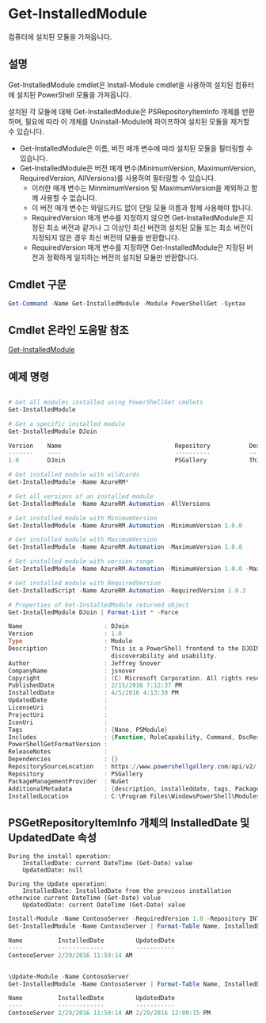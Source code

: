 # Get-InstalledModule

컴퓨터에 설치된 모듈을 가져옵니다.

## 설명

Get-InstalledModule cmdlet은 Install-Module cmdlet을 사용하여 설치된 컴퓨터에 설치된 PowerShell 모듈을 가져옵니다.

설치된 각 모듈에 대해 Get-InstalledModule은 PSRepositoryItemInfo 개체를 반환하며, 필요에 따라 이 개체를 Uninstall-Module에 파이프하여 설치된 모듈을 제거할 수 있습니다.

- Get-InstalledModule은 이름, 버전 매개 변수에 따라 설치된 모듈을 필터링할 수 있습니다.
- Get-InstalledModule은 버전 매개 변수(MinimumVersion, MaximumVersion, RequiredVersion, AllVersions)를 사용하여 필터링할 수 있습니다.
  - 이러한 매개 변수는 MinmimumVersion 및 MaximumVersion을 제외하고 함께 사용할 수 없습니다.
  - 이 버전 매개 변수는 와일드카드 없이 단일 모듈 이름과 함께 사용해야 합니다.
  - RequiredVersion 매개 변수를 지정하지 않으면 Get-InstalledModule은 지정된 최소 버전과 같거나 그 이상인 최신 버전의 설치된 모듈 또는 최소 버전이 지정되지 않은 경우 최신 버전의 모듈을 반환합니다. 
  - RequiredVersion 매개 변수를 지정하면 Get-InstalledModule은 지정된 버전과 정확하게 일치하는 버전의 설치된 모듈만 반환합니다.

## Cmdlet 구문
```powershell
Get-Command -Name Get-InstalledModule -Module PowerShellGet -Syntax
```

## Cmdlet 온라인 도움말 참조

[Get-InstalledModule](http://go.microsoft.com/fwlink/?LinkId=526863)

## 예제 명령

```powershell

# Get all modules installed using PowerShellGet cmdlets
Get-InstalledModule

# Get a specific installed module
Get-InstalledModule DJoin

Version    Name                                Repository           Description
-------    ----                                ----------           -----------
1.0        DJoin                               PSGallery            This is a PowerShell frontend to the DJOIN.exe c...

# Get installed module with wildcards
Get-InstalledModule -Name AzureRM*

# Get all versions of an installed module
Get-InstalledModule -Name AzureRM.Automation -AllVersions

# Get installed module with MinimumVersion
Get-InstalledModule -Name AzureRM.Automation -MinimumVersion 1.0.0

# Get installed module with MaximumVersion
Get-InstalledModule -Name AzureRM.Automation -MaximumVersion 1.0.8

# Get installed module with version range
Get-InstalledModule -Name AzureRM.Automation -MinimumVersion 1.0.0 -MaximumVersion 1.0.8

# Get installed module with RequiredVersion
Get-InstalledScript -Name AzureRM.Automation -RequiredVersion 1.0.3

# Properties of Get-InstalledModule returned object
Get-InstalledModule DJoin | Format-List * -Force

Name                       : DJoin
Version                    : 1.0
Type                       : Module
Description                : This is a PowerShell frontend to the DJOIN.exe command which provides better
                             discoverability and usability.
Author                     : Jeffrey Snover
CompanyName                : jsnover
Copyright                  : (C) Microsoft Corporation. All rights reserved.
PublishedDate              : 2/15/2016 7:12:37 PM
InstalledDate              : 4/5/2016 4:13:39 PM
UpdatedDate                :
LicenseUri                 :
ProjectUri                 :
IconUri                    :
Tags                       : {Nano, PSModule}
Includes                   : {Function, RoleCapability, Command, DscResource...}
PowerShellGetFormatVersion :
ReleaseNotes               :
Dependencies               : {}
RepositorySourceLocation   : https://www.powershellgallery.com/api/v2/
Repository                 : PSGallery
PackageManagementProvider  : NuGet
AdditionalMetadata         : {description, installeddate, tags, PackageManagementProvider...}
InstalledLocation          : C:\Program Files\WindowsPowerShell\Modules\DJoin\1.0

```



## PSGetRepositoryItemInfo 개체의 InstalledDate 및 UpdatedDate 속성

    During the install operation:
        InstalledDate: current DateTime (Get-Date) value
        UpdatedDate: null

    During the Update operation:
        InstalledDate: InstalledDate from the previous installation otherwise current DateTime (Get-Date) value
        UpdatedDate: current DateTime (Get-Date) value

```powershell
Install-Module -Name ContosoServer -RequiredVersion 1.0 -Repository INT
Get-InstalledModule -Name ContosoServer | Format-Table Name, InstalledDate, UpdatedDate

Name          InstalledDate         UpdatedDate
----          -------------         -----------
ContosoServer 2/29/2016 11:59:14 AM


\Update-Module -Name ContosoServer
Get-InstalledModule -Name ContosoServer | Format-Table Name, InstalledDate, UpdatedDate

Name          InstalledDate         UpdatedDate
----          -------------         -----------
ContosoServer 2/29/2016 11:59:14 AM 2/29/2016 12:00:15 PM
```

<!--HONumber=Aug16_HO3-->


